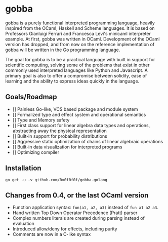 # gobba 
gobba is a purely functional interpreted programming
language, heavily inspired from the OCaml, Haskell and Scheme languages. It
is based on Professors Gianluigi Ferrari and Francesca Levi's minicaml
interpreter example. At first, gobba was written in OCaml.
Development of the OCaml version has dropped, and from now on 
the reference implementation of gobba will be written in the Go programming language.


The goal for gobba is to be a practical language with
built in support for scientific computing, solving some of the problems
that exist in other commonly used interpreted languages like Python and
Javascript. A primary goal is also to offer a compromise between solidity,
ease of learning and the ability to express ideas quickly in the language.

## Goals/Roadmap
- [] Painless Go-like, VCS based package and module system
- [] Formalized type and effect system and operational semantics
- [] Type and Memory safety
- [] First class support for linear algebra data types and operations, 
  abstracting away the physical representation
- [] Built-in support for probability distributions
- [] Aggressive static optimization of chains of linear algebraic operations
- [] Built-in data visualization for interpreted programs
- [] Optimizing compiler

## Installation
```
go get -u -v github.com/0x0f0f0f/gobba-golang
```

## Changes from 0.4, or the last OCaml version
- Function application syntax: `fun(a1, a2, a3)` instead of `fun a1 a2 a3`.
- Hand written Top Down Operator Precedence (Pratt) parser
- Complex numbers literals are created during parsing instead of evaluation
- Introduced allow/deny for effects, including purity
- Comments are now in a C-like syntax
